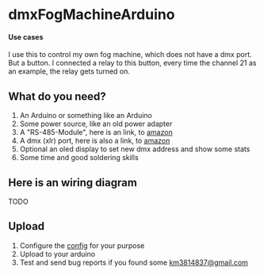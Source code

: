 # dmxFogMachineArduino
#### __Use cases__
I use this to control my own fog machine, which does not have a dmx port. But a button. I connected a relay to this button, every time the channel 21 as an example, the relay gets turned on.

## What do you need?
1. An Arduino or something like an Arduino
2. Some power source, like an old power adapter
3. A "RS-485-Module", here is an link, to [amazon](https://amzn.eu/d/3U1l6WY)
4. A dmx (xlr) port, here is also a link, to [amazon](https://amzn.eu/d/h2HQj6V)
5. Optional an oled display to set new dmx address and show some stats
7. Some time and good soldering skills


## Here is an wiring diagram
TODO


## Upload
1. Configure the [config](/lib/config/src/config.h) for your purpose 
2. Upload to your arduino
3. Test and send bug reports if you found some km3814837@gmail.com